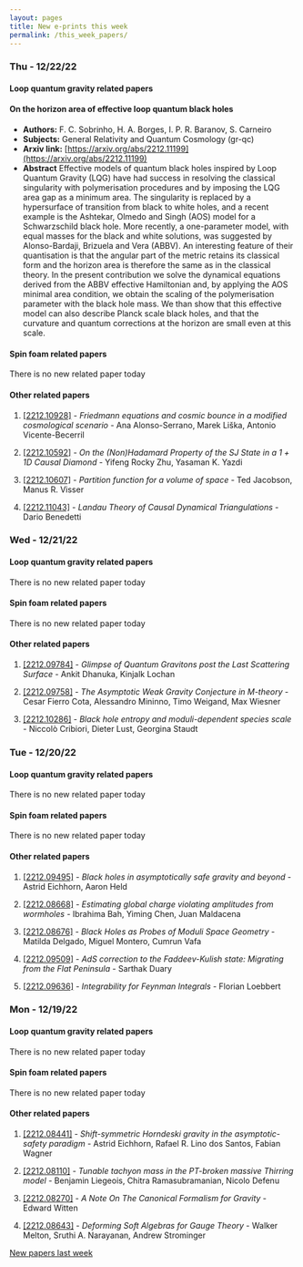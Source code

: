 ```yaml
---
layout: pages
title: New e-prints this week
permalink: /this_week_papers/
---
```




### Thu - 12/22/22

#### Loop quantum gravity related papers

#### **On the horizon area of effective loop quantum black holes**
 - **Authors:** F. C. Sobrinho, H. A. Borges, I. P. R. Baranov, S. Carneiro
 - **Subjects:** General Relativity and Quantum Cosmology (gr-qc)
 - **Arxiv link:** [https://arxiv.org/abs/2212.11199](https://arxiv.org/abs/2212.11199)
 - **Abstract**
 Effective models of quantum black holes inspired by Loop Quantum Gravity (LQG) have had success in resolving the classical singularity with polymerisation procedures and by imposing the LQG area gap as a minimum area. The singularity is replaced by a hypersurface of transition from black to white holes, and a recent example is the Ashtekar, Olmedo and Singh (AOS) model for a Schwarzschild black hole. More recently, a one-parameter model, with equal masses for the black and white solutions, was suggested by Alonso-Bardaji, Brizuela and Vera (ABBV). An interesting feature of their quantisation is that the angular part of the metric retains its classical form and the horizon area is therefore the same as in the classical theory. In the present contribution we solve the dynamical equations derived from the ABBV effective Hamiltonian and, by applying the AOS minimal area condition, we obtain the scaling of the polymerisation parameter with the black hole mass. We than show that this effective model can also describe Planck scale black holes, and that the curvature and quantum corrections at the horizon are small even at this scale. 

#### Spin foam related papers

There is no new related paper today 



#### Other related papers

1. [[2212.10928]](https://arxiv.org/abs/2212.10928) - *Friedmann equations and cosmic bounce in a modified cosmological  scenario* - Ana Alonso-Serrano, Marek Liška, Antonio Vicente-Becerril

1. [[2212.10592]](https://arxiv.org/abs/2212.10592) - *On the (Non)Hadamard Property of the SJ State in a $1+1$D Causal Diamond* - Yifeng Rocky Zhu, Yasaman K. Yazdi

1. [[2212.10607]](https://arxiv.org/abs/2212.10607) - *Partition function for a volume of space* - Ted Jacobson, Manus R. Visser

1. [[2212.11043]](https://arxiv.org/abs/2212.11043) - *Landau Theory of Causal Dynamical Triangulations* - Dario Benedetti



### Wed - 12/21/22

#### Loop quantum gravity related papers

There is no new related paper today 

#### Spin foam related papers

There is no new related paper today 



#### Other related papers

1. [[2212.09784]](https://arxiv.org/abs/2212.09784) - *Glimpse of Quantum Gravitons post the Last Scattering Surface* - Ankit Dhanuka, Kinjalk Lochan

1. [[2212.09758]](https://arxiv.org/abs/2212.09758) - *The Asymptotic Weak Gravity Conjecture in M-theory* - Cesar Fierro Cota, Alessandro Mininno, Timo Weigand, Max Wiesner

1. [[2212.10286]](https://arxiv.org/abs/2212.10286) - *Black hole entropy and moduli-dependent species scale* - Niccolò Cribiori, Dieter Lust, Georgina Staudt



### Tue - 12/20/22

#### Loop quantum gravity related papers

There is no new related paper today 

#### Spin foam related papers

There is no new related paper today 



#### Other related papers

1. [[2212.09495]](https://arxiv.org/abs/2212.09495) - *Black holes in asymptotically safe gravity and beyond* - Astrid Eichhorn, Aaron Held

1. [[2212.08668]](https://arxiv.org/abs/2212.08668) - *Estimating global charge violating amplitudes from wormholes* - Ibrahima Bah, Yiming Chen, Juan Maldacena

1. [[2212.08676]](https://arxiv.org/abs/2212.08676) - *Black Holes as Probes of Moduli Space Geometry* - Matilda Delgado, Miguel Montero, Cumrun Vafa

1. [[2212.09509]](https://arxiv.org/abs/2212.09509) - *AdS correction to the Faddeev-Kulish state: Migrating from the Flat  Peninsula* - Sarthak Duary

1. [[2212.09636]](https://arxiv.org/abs/2212.09636) - *Integrability for Feynman Integrals* - Florian Loebbert



### Mon - 12/19/22

#### Loop quantum gravity related papers

There is no new related paper today 

#### Spin foam related papers

There is no new related paper today 



#### Other related papers

1. [[2212.08441]](https://arxiv.org/abs/2212.08441) - *Shift-symmetric Horndeski gravity in the asymptotic-safety paradigm* - Astrid Eichhorn, Rafael R. Lino dos Santos, Fabian Wagner

1. [[2212.08110]](https://arxiv.org/abs/2212.08110) - *Tunable tachyon mass in the PT-broken massive Thirring model* - Benjamin Liegeois, Chitra Ramasubramanian, Nicolo Defenu

1. [[2212.08270]](https://arxiv.org/abs/2212.08270) - *A Note On The Canonical Formalism for Gravity* - Edward Witten

1. [[2212.08643]](https://arxiv.org/abs/2212.08643) - *Deforming Soft Algebras for Gauge Theory* - Walker Melton, Sruthi A. Narayanan, Andrew Strominger






[New papers last week]({{site.url}}/archived/weekly/pre-prints/2022/12/19/archived_weekly_papers.html)